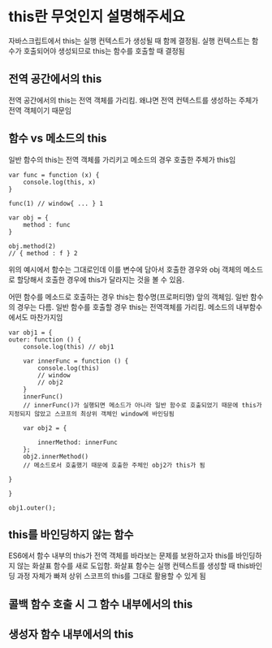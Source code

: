 # this란 무엇인지 설명해주세요

자바스크립트에서 this는 실행 컨텍스트가 생성될 때 함께 결정됨.
실행 컨텍스트는 함수가 호출되어야 생성되므로 this는 함수를 호출할 때 결정됨

## 전역 공간에서의 this

전역 공간에서의 this는 전역 객체를 가리킴. 왜냐면 전역 컨텍스트를 생성하는 주체가 전역 객체이기 때문임

## 함수 vs 메소드의 this

일반 함수의 this는 전역 객체를 가리키고 메소드의 경우 호출한 주체가 this임

```
var func = function (x) {
    console.log(this, x)
}

func(1) // window{ ... } 1

var obj = {
    method : func
}

obj.method(2)
// { method : f } 2

```

위의 예시에서 함수는 그대로인데 이를 변수에 담아서 호출한 경우와 obj 객체의 메소드로 할당해서 호출한 경우에 this가 달라지는 것을 볼 수 있음.

어떤 함수를 메소드로 호출하는 경우 this는 함수명(프로퍼티명) 앞의 객체임.
일반 함수의 경우는 다름. 일반 함수를 호출할 경우 this는 전역객체를 가리킴. 메소드의 내부함수에서도 마찬가지임

```
var obj1 = {
outer: function () {
    console.log(this) // obj1

    var innerFunc = function () {
        console.log(this)
        // window
        // obj2
    }
    innerFunc()
    // innerFunc()가 실행되면 메소드가 아니라 일반 함수로 호출되었기 때문에 this가 지정되지 않았고 스코프의 최상위 객체인 window에 바인딩됨

    var obj2 = {

        innerMethod: innerFunc
    };
    obj2.innerMethod()
    // 메소드로서 호출했기 때문에 호출한 주체인 obj2가 this가 됨

}

}

obj1.outer();
```

## this를 바인딩하지 않는 함수

ES6에서 함수 내부의 this가 전역 객체를 바라보는 문제를 보완하고자 this를 바인딩하지 않는 화살표 함수를 새로 도입함. 화살표 함수는 실행 컨텍스트를 생성할 때 this바인딩 과정 자체가 빠져 상위 스코프의 this를 그대로 활용할 수 있게 됨

## 콜백 함수 호출 시 그 함수 내부에서의 this

## 생성자 함수 내부에서의 this
